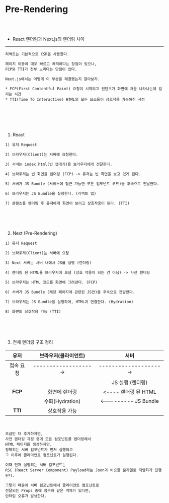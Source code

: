 # Pre-Rendering

<br />
<br />

* React 렌더링과 Next.js의 렌더링 차이
---

```
리액트는 기본적으로 CSR을 사용한다.

페이지 이동이 매우 빠르고 쾌적하다는 장점이 있으나,
FCP와 TTI가 전부 느리다는 단점이 있다.

Next.js에서는 어떻게 이 부분을 해결했는지 알아보자.

* FCP(First Contentful Paint) 요청이 시작되고 컨텐츠가 화면에 처음 나타나는데 걸리는 시간
* TTI(Time To Interactive) HTML의 모든 요소들이 상호작용 가능해진 시점
```

<br />
<br />
<br />
<br />

1. React

```
1) 유저 Request

2) 브라우저(Client)는 서버에 요청한다.

3) 서버는 index.html(빈 껍데기)를 브라우저에게 전달한다.

4) 브라우저는 빈 화면을 렌더링 (FCP) -> 유저는 빈 화면을 보고 있게 된다.

5) 서버가 JS Bundle (서비스에 접근 가능한 모든 컴포넌트 코드)을 후속으로 전달한다.

6) 브라우저는 JS Bundle을 실행한다. (리액트 앱)

7) 콘텐츠를 렌더링 후 유저에게 화면이 보이고 상호작용이 된다. (TTI)
```

<br />
<br />
<br />

2. Next (Pre-Rendering)

```
1) 유저 Request

2) 브라우저(Client)는 서버에 요청

3) Next 서버는 서버 내에서 JS를 실행 (렌더링)

4) 렌더링 된 HTML을 브라우저에 보냄 (상호 작용이 되는 건 아님) -> 사전 렌더링

5) 브라우저는 HTML 코드를 화면에 그려낸다. (FCP)

6) 서버가 JS Bundle (해당 페이지에 관련된 JS만)을 후속으로 전달한다.

7) 브라우저는 JS Bundle을 실행하여, HTML과 연결한다. (Hydration)

8) 화면의 상호작용 가능 (TTI)
```

<br />
<br />
<br />

3. 전체 렌더링 구조 정리

|유저|브라우저(클라이언트)|서버|
|:-:|:-:|:-:|
|접속 요청|------------------->|-------------------->|
|||JS 실행 (렌더링)|
|**FCP**|화면에 렌더링|<---- 렌더링 된 HTML|
||수화(Hydration)|<--------- JS Bundle|
|**TTI**|상호작용 가능||

<br />

```
조금만 더 추가하자면,
사전 렌더링 과정 중에 모든 컴포넌트를 렌더링해서
HTML 페이지를 생성하지만,
정확히는 서버 컴포넌트가 먼저 실행되고
그 이후에 클라이언트 컴포넌트가 실행된다.

이때 먼저 실행되는 서버 컴포넌트는
RSC (React Server Component) Payload라는 Json과 비슷한 문자열로 직렬화가 진행된다.

그렇기 때문에 서버 컴포넌트에서 클라이언트 컴포넌트로
전달되는 Props 중에 함수와 같은 객체가 있다면,
런타임 오류가 발생한다.
```
